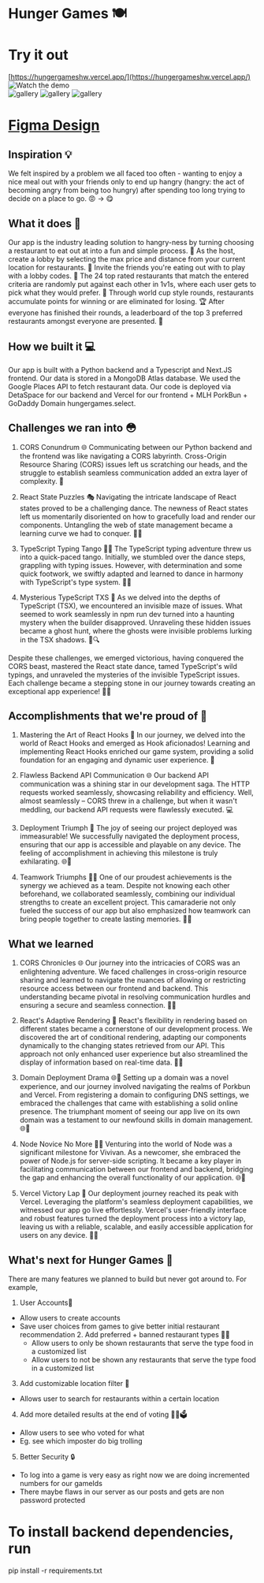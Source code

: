 # Hunger Games 🍽️

# Try it out 
[https://hungergameshw.vercel.app/](https://hungergameshw.vercel.app/) <br>
![Watch the demo](https://youtu.be/JGoeCXVeavI)
<br>
![gallery](https://d112y698adiu2z.cloudfront.net/photos/production/software_photos/002/682/866/datas/gallery.jpg)
![gallery](https://d112y698adiu2z.cloudfront.net/photos/production/software_photos/002/682/867/datas/gallery.jpg)
![gallery](https://d112y698adiu2z.cloudfront.net/photos/production/software_photos/002/682/871/datas/gallery.jpg)

# [Figma Design](https://www.figma.com/proto/HLdhOvx5lVWge3kYYFWFr6/HACKWESTERN10---HOST?page-id=0%3A1&node-id=29-10871&scaling=scale-down&starting-point-node-id=28%3A6&mode=design&t=rNwYKeLNJLwEz5dd-1)


## Inspiration 💡
We felt inspired by a problem we all faced too often - wanting to enjoy a nice meal out with your friends only to end up hangry (hangry: the act of becoming angry from being too hungry) after spending too long trying to decide on a place to go. 😡 -> 😋

## What it does 👀
Our app is the industry leading solution to hangry-ness by turning choosing a restaurant to eat out at into a fun and simple process. 👀
As the host, create a lobby by selecting the max price and distance from your current location for restaurants. 📌
Invite the friends you're eating out with to play with a lobby codes. 👥 
The 24 top rated restaurants that match the entered criteria are randomly put against each other in 1v1s, where each user gets to pick what they would prefer. 🍴
Through world cup style rounds, restaurants accumulate points for winning or are eliminated for losing. 🏆
After everyone has finished their rounds, a leaderboard of the top 3 preferred restaurants amongst everyone are presented. 🥇

## How we built it 💻
Our app is built with a Python backend and a Typescript and Next.JS frontend. Our data is stored in a MongoDB Atlas database. We used the Google Places API to fetch restaurant data. Our code is deployed via DetaSpace for our backend and Vercel for our frontend + MLH PorkBun + GoDaddy Domain hungergames.select.

## Challenges we ran into 😳
1. CORS Conundrum 🌐
Communicating between our Python backend and the frontend was like navigating a CORS labyrinth. Cross-Origin Resource Sharing (CORS) issues left us scratching our heads, and the struggle to establish seamless communication added an extra layer of complexity. 🧩

2. React State Puzzles 🎭
Navigating the intricate landscape of React states proved to be a challenging dance. The newness of React states left us momentarily disoriented on how to gracefully load and render our components. Untangling the web of state management became a learning curve we had to conquer. 💃🕺

3. TypeScript Typing Tango 🕵️‍♂️
The TypeScript typing adventure threw us into a quick-paced tango. Initially, we stumbled over the dance steps, grappling with typing issues. However, with determination and some quick footwork, we swiftly adapted and learned to dance in harmony with TypeScript's type system. 💃🕺

4. Mysterious TypeScript TXS 👻
As we delved into the depths of TypeScript (TSX), we encountered an invisible maze of issues. What seemed to work seamlessly in npm run dev turned into a haunting mystery when the builder disapproved. Unraveling these hidden issues became a ghost hunt, where the ghosts were invisible problems lurking in the TSX shadows. 👻🔍

Despite these challenges, we emerged victorious, having conquered the CORS beast, mastered the React state dance, tamed TypeScript's wild typings, and unraveled the mysteries of the invisible TypeScript issues. Each challenge became a stepping stone in our journey towards creating an exceptional app experience! 🚀💪

## Accomplishments that we're proud of 💖
1. Mastering the Art of React Hooks 🎣
In our journey, we delved into the world of React Hooks and emerged as Hook aficionados! Learning and implementing React Hooks enriched our game system, providing a solid foundation for an engaging and dynamic user experience. 🚀

2. Flawless Backend API Communication 🌐
Our backend API communication was a shining star in our development saga. The HTTP requests worked seamlessly, showcasing reliability and efficiency. Well, almost seamlessly – CORS threw in a challenge, but when it wasn't meddling, our backend API requests were flawlessly executed. 💻

3. Deployment Triumph 🚀
The joy of seeing our project deployed was immeasurable! We successfully navigated the deployment process, ensuring that our app is accessible and playable on any device. The feeling of accomplishment in achieving this milestone is truly exhilarating. 🌐📱

4. Teamwork Triumphs 💪🤝
One of our proudest achievements is the synergy we achieved as a team. Despite not knowing each other beforehand, we collaborated seamlessly, combining our individual strengths to create an excellent project. This camaraderie not only fueled the success of our app but also emphasized how teamwork can bring people together to create lasting memories. 🤗👥
## What we learned
1. CORS Chronicles 🌐
Our journey into the intricacies of CORS was an enlightening adventure. We faced challenges in cross-origin resource sharing and learned to navigate the nuances of allowing or restricting resource access between our frontend and backend. This understanding became pivotal in resolving communication hurdles and ensuring a secure and seamless connection. 🚧🔄

2. React's Adaptive Rendering 🔄
React's flexibility in rendering based on different states became a cornerstone of our development process. We discovered the art of conditional rendering, adapting our components dynamically to the changing states retrieved from our API. This approach not only enhanced user experience but also streamlined the display of information based on real-time data. 🎨💡

3. Domain Deployment Drama 🌐🚀
Setting up a domain was a novel experience, and our journey involved navigating the realms of Porkbun and Vercel. From registering a domain to configuring DNS settings, we embraced the challenges that came with establishing a solid online presence. The triumphant moment of seeing our app live on its own domain was a testament to our newfound skills in domain management. 🌐🚀

4. Node Novice No More 🚀🚀
Venturing into the world of Node was a significant milestone for Vivivan. As a newcomer, she embraced the power of Node.js for server-side scripting. It became a key player in facilitating communication between our frontend and backend, bridging the gap and enhancing the overall functionality of our application. 🌐🔗

5. Vercel Victory Lap 🏁
Our deployment journey reached its peak with Vercel. Leveraging the platform's seamless deployment capabilities, we witnessed our app go live effortlessly. Vercel's user-friendly interface and robust features turned the deployment process into a victory lap, leaving us with a reliable, scalable, and easily accessible application for users on any device. 🚀🎉

## What's next for Hunger Games 🚀
There are many features we planned to build but never got around to. For example,
1. User Accounts📱
- Allow users to create accounts
- Save user choices from games to give better initial restaurant recommendation
  2. Add preferred + banned restaurant types 🍕🚫
  - Allow users to only be shown restaurants that serve the type food in a customized list
  - Allow users to not be shown any restaurants that serve the type food in a customized list
3. Add customizable location filter 📍
- Allows user to search for restaurants within a certain location
4. Add more detailed results at the end of voting 🕵️‍♂️🗳️
- Allow users to see who voted for what
- Eg. see which imposter do big trolling
5. Better Security 🔒
- To log into a game is very easy as right now we are doing incremented numbers for our gameIds
- There maybe flaws in our server as our posts and gets are non password protected

# To install backend dependencies, run
pip install -r requirements.txt

